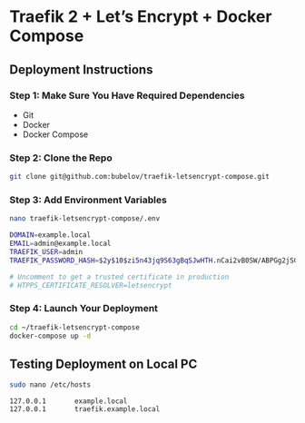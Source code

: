 # Traefik 2 + Let’s Encrypt + Docker Compose 

## Deployment Instructions

### Step 1: Make Sure You Have Required Dependencies

- Git
- Docker
- Docker Compose


### Step 2: Clone the Repo

```bash
git clone git@github.com:bubelov/traefik-letsencrypt-compose.git
```

### Step 3: Add Environment Variables

```bash
nano traefik-letsencrypt-compose/.env
```

```bash
DOMAIN=example.local
EMAIL=admin@example.local
TRAEFIK_USER=admin
TRAEFIK_PASSWORD_HASH=$2y$10$zi5n43jq9S63gBqSJwHTH.nCai2vB0SW/ABPGg2jSGmJBVRo0A.ni

# Uncomment to get a trusted certificate in production
# HTPPS_CERTIFICATE_RESOLVER=letsencrypt
```

### Step 4: Launch Your Deployment

```bash
cd ~/traefik-letsencrypt-compose
docker-compose up -d
```

## Testing Deployment on Local PC

```bash
sudo nano /etc/hosts
```

```
127.0.0.1       example.local
127.0.0.1       traefik.example.local
```
